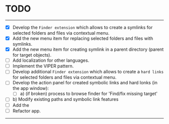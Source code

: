 # TODO

---

- [x] Develop the `Finder extension`  which allows to create a symlinks for selected folders and files via contextual menu.
- [x]  Add the new menu item for replacing selected folders and files with symlinks.
- [x]  Add the new menu item for creating symlink in a parent directory (parent for target objects).
- [ ]  Add localization for other languages.
- [ ]  Implement the VIPER pattern.
- [ ]  Develop additional `Finder extension`  which allows to create a `hard links` for selected folders and files via contextual menu.
- [ ]  Develop the action panel for created symbolic links  and hard lonks (in the app window): 
	- [ ] a) (if broken) process to browse finder for 'Find/fix missing target'
  - [ ] b) Modify existing paths and symbolic link features
- [ ]  Add the 
- [ ]  Refactor app.

---

